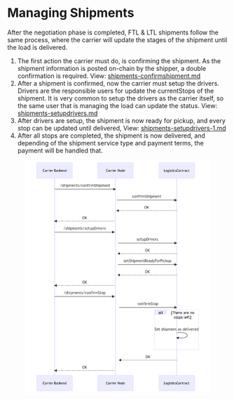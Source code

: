 # Managing Shipments

After the negotiation phase is completed, FTL & LTL shipments follow the same process, where the carrier will update the stages of the shipment until the load is delivered.

1. The first action the carrier must do, is confirming the shipment.  As the shipment information is posted on-chain by the shipper, a double confirmation is required. View: [shipments-confirmshipment.md](../managing-a-shipment/managing-an-ftl-shipment/shipments-confirmshipment.md "mention")
2. After a shipment is confirmed, now the carrier must setup the drivers.  Drivers are the responsible users for update the currentStops of the shipment.  It is very common to setup the drivers as the carrier itself, so the same user that is managing the load can update the status. View: [shipments-setupdrivers.md](../managing-a-shipment/managing-an-ftl-shipment/shipments-setupdrivers.md "mention")
3. After drivers are setup, the shipment is now ready for pickup, and every stop can be updated until delivered, View:  [shipments-setupdrivers-1.md](shipments-setupdrivers-1.md "mention")
4. After all stops are completed, the shipment is now delivered, and depending of the shipment service type and payment terms, the payment will be handled that.

<figure><img src="../.gitbook/assets/image.png" alt=""><figcaption></figcaption></figure>
